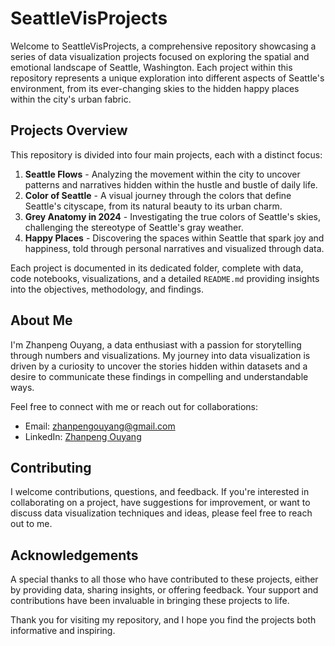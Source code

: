 # SeattleVisProjects

Welcome to SeattleVisProjects, a comprehensive repository showcasing a series of data visualization projects focused on exploring the spatial and emotional landscape of Seattle, Washington. Each project within this repository represents a unique exploration into different aspects of Seattle's environment, from its ever-changing skies to the hidden happy places within the city's urban fabric.

## Projects Overview

This repository is divided into four main projects, each with a distinct focus:

1. **Seattle Flows** - Analyzing the movement within the city to uncover patterns and narratives hidden within the hustle and bustle of daily life.
2. **Color of Seattle** - A visual journey through the colors that define Seattle's cityscape, from its natural beauty to its urban charm.
3. **Grey Anatomy in 2024** - Investigating the true colors of Seattle's skies, challenging the stereotype of Seattle's gray weather.
4. **Happy Places** - Discovering the spaces within Seattle that spark joy and happiness, told through personal narratives and visualized through data.

Each project is documented in its dedicated folder, complete with data, code notebooks, visualizations, and a detailed `README.md` providing insights into the objectives, methodology, and findings.

## About Me

I'm Zhanpeng Ouyang, a data enthusiast with a passion for storytelling through numbers and visualizations. My journey into data visualization is driven by a curiosity to uncover the stories hidden within datasets and a desire to communicate these findings in compelling and understandable ways.

Feel free to connect with me or reach out for collaborations:

- Email: [zhanpengouyang@gmail.com](mailto:zhanpengouyang@gmail.com)
- LinkedIn: [Zhanpeng Ouyang](https://www.linkedin.com/in/zhanpeng-ouyang-687305280)

## Contributing

I welcome contributions, questions, and feedback. If you're interested in collaborating on a project, have suggestions for improvement, or want to discuss data visualization techniques and ideas, please feel free to reach out to me.

## Acknowledgements

A special thanks to all those who have contributed to these projects, either by providing data, sharing insights, or offering feedback. Your support and contributions have been invaluable in bringing these projects to life.

Thank you for visiting my repository, and I hope you find the projects both informative and inspiring.
